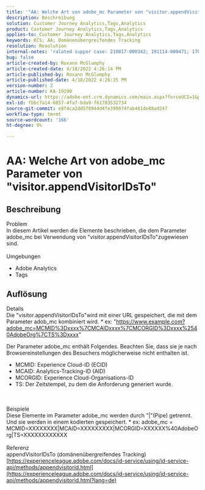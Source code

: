 ```yaml
---
title: '"AA: Welche Art von adobe_mc Parameter von "visitor.appendVisitorIDsTo"'''
description: Beschreibung
solution: Customer Journey Analytics,Tags,Analytics
product: Customer Journey Analytics,Tags,Analytics
applies-to: Customer Journey Analytics,Tags,Analytics
keywords: KCS; AA; Domänenübergreifendes Tracking
resolution: Resolution
internal-notes: 'ralated suppor case: 210817-000342; 191114-000471; 170123-000011; 220408-000014'
bug: false
article-created-by: Roxann McGlumphy
article-created-date: 4/18/2022 4:26:14 PM
article-published-by: Roxann McGlumphy
article-published-date: 4/18/2022 4:26:35 PM
version-number: 2
article-number: KA-19190
dynamics-url: https://adobe-ent.crm.dynamics.com/main.aspx?forceUCI=1&pagetype=entityrecord&etn=knowledgearticle&id=937d8042-34bf-ec11-983e-0022480abde0
exl-id: fbbc7a14-6057-4fa7-bda9-f61703532734
source-git-commit: e8f4ca2dd578944d4fe399074fab461de88ad247
workflow-type: tm+mt
source-wordcount: '166'
ht-degree: 9%

---
```


# AA: Welche Art von adobe_mc Parameter von &quot;visitor.appendVisitorIDsTo&quot;

## Beschreibung

Problem<br>
In diesem Artikel werden die Elemente beschrieben, die dem Parameter adobe_mc bei Verwendung von &quot;visitor.appendVisitorIDsTo&quot;zugewiesen sind.
<br><br>Umgebungen<br>
- Adobe Analytics
- Tags



## Auflösung

Details<br>
Die &quot;visitor.appendVisitorIDsTo&quot;wird mit einer URL gespeichert, die mit dem Parameter adob_mc kombiniert wird.
\* ex: &quot;https://www.example.com?adobe_mc=MCMID%3Dxxxx%7CMCAIDxxxx%7CMCORGID%3Dxxxx%2540AdobeOrg%7CTS%3Dxxxx&quot;

Der Parameter adobe_mc enthält Folgendes.
Beachten Sie, dass sie je nach Browsereinstellungen des Besuchers möglicherweise nicht enthalten ist.

- MCMID: Experience Cloud-ID (ECID)
- MCAID: Analytics-Tracking-ID (AID)
- MCORGID: Experience Cloud-Organisations-ID
- TS: Der Zeitstempel, zu dem die Anforderung generiert wurde.

<br><br>Beispiele<br>
Diese Elemente im Parameter adobe_mc werden durch &quot;|&quot;(Pipe) getrennt. Und sie werden in einem kodierten gespeichert.
\* ex: adobe_mc = MCMID=XXXXXXXX|MCAID=XXXXXXXXX|MCORGID=XXXXXX%40AdobeOrg|TS=XXXXXXXXXXXX
<br><br>Referenz<br>
appendVisitorIDsTo (domänenübergreifendes Tracking)
[https://experienceleague.adobe.com/docs/id-service/using/id-service-api/methods/appendvisitorid.html](https://experienceleague.adobe.com/docs/id-service/using/id-service-api/methods/appendvisitorid.html?lang=de)
